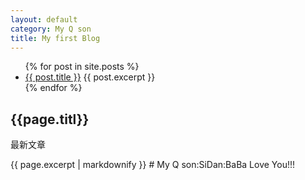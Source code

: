 ```yaml
---
layout: default
category: My Q son
title: My first Blog
---
```

  <ul>
    {% for post in site.posts %}
      <li>
        <a href="{{ post.url }}">{{ post.title }}</a>
        {{ post.excerpt }}
      </li>
    {% endfor %}
  </ul>
  <h2>{{page.titl}}</h2>

  <p>最新文章</p>
  {{ page.excerpt | markdownify }}
  # My Q son:SiDan:BaBa Love You!!!